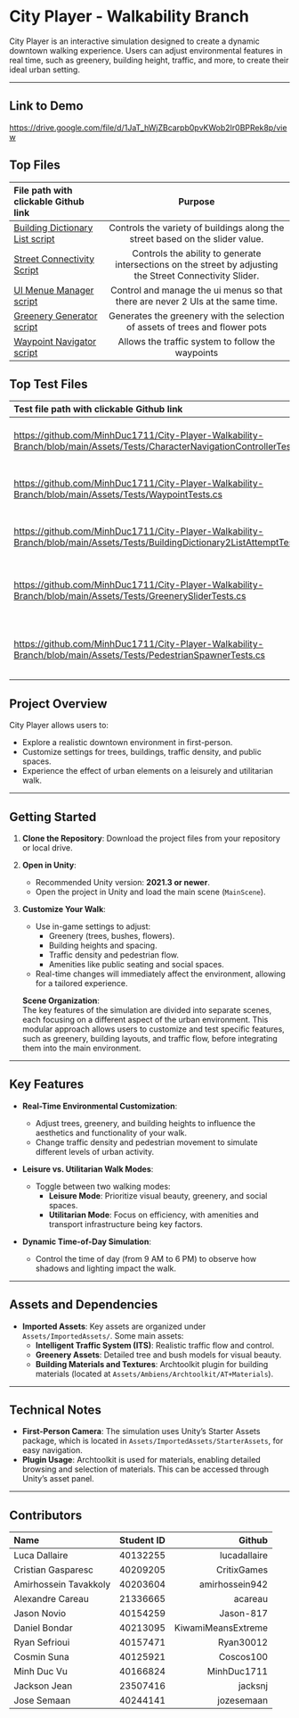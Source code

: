 # City Player - Walkability Branch

City Player is an interactive simulation designed to create a dynamic downtown walking experience. Users can adjust environmental features in real time, such as greenery, building height, traffic, and more, to create their ideal urban setting.

---
## Link to Demo

https://drive.google.com/file/d/1JaT_hWjZBcarpb0pvKWob2Ir0BPRek8p/view 

## Top Files

| File path with clickable Github link | Purpose |
| :---         |     :---:      |  
| [Building Dictionary List script](https://github.com/MinhDuc1711/City-Player-Walkability-Branch/blob/main/Assets/Scripts/Buildings/BuildingDictionary2ListAttempt.cs)     | Controls the variety of buildings along the street based on the slider value.    |
| [Street Connectivity Script](https://github.com/MinhDuc1711/City-Player-Walkability-Branch/blob/main/Assets/Scripts/Connectivity/ConnectivitySlider.cs)   |Controls the ability to generate intersections on the street by adjusting the Street Connectivity Slider.| 
| [UI Menue Manager script](https://github.com/MinhDuc1711/City-Player-Walkability-Branch/blob/main/Assets/Scripts/UI/UI%20Manager/uiMenuManager.cs)       | Control and manage the ui menus so that there are never 2 UIs at the same time. | 
| [Greenery Generator script](https://github.com/MinhDuc1711/City-Player-Walkability-Branch/blob/main/Assets/Scripts/Greenery/GreeneryGeneration.cs)   | Generates the greenery with the selection of assets of trees and flower pots | 
| [Waypoint Navigator script](https://github.com/MinhDuc1711/City-Player-Walkability-Branch/blob/main/Assets/Scripts/Traffic/WaypointNavigator.cs)  | Allows the traffic system to follow the waypoints | 


## Top Test Files

| Test file path with clickable Github link | Purpose |
| :---         |     :---:      |  
| https://github.com/MinhDuc1711/City-Player-Walkability-Branch/blob/main/Assets/Tests/CharacterNavigationControllerTests.cs | Test Character Navigation Controller |
| https://github.com/MinhDuc1711/City-Player-Walkability-Branch/blob/main/Assets/Tests/WaypointTests.cs | Test Waypoints in Traffic System | 
| https://github.com/MinhDuc1711/City-Player-Walkability-Branch/blob/main/Assets/Tests/BuildingDictionary2ListAttemptTest.cs | Test Change in building density  | 
| https://github.com/MinhDuc1711/City-Player-Walkability-Branch/blob/main/Assets/Tests/GreenerySliderTests.cs | Test Greenery generation and deletion  | 
| https://github.com/MinhDuc1711/City-Player-Walkability-Branch/blob/main/Assets/Tests/PedestrianSpawnerTests.cs | Test Spawning of Pedestrians on Street | 

## Project Overview

City Player allows users to:
- Explore a realistic downtown environment in first-person.
- Customize settings for trees, buildings, traffic density, and public spaces.
- Experience the effect of urban elements on a leisurely and utilitarian walk.

---

## Getting Started

1. **Clone the Repository**: Download the project files from your repository or local drive.

2. **Open in Unity**:
   - Recommended Unity version: **2021.3 or newer**.
   - Open the project in Unity and load the main scene (`MainScene`).

3. **Customize Your Walk**:
   - Use in-game settings to adjust:
     - Greenery (trees, bushes, flowers).
     - Building heights and spacing.
     - Traffic density and pedestrian flow.
     - Amenities like public seating and social spaces.
   - Real-time changes will immediately affect the environment, allowing for a tailored experience.

   **Scene Organization**:  
   The key features of the simulation are divided into separate scenes, each focusing on a different aspect of the urban environment. This modular approach allows users to customize and test specific features, such as greenery, building layouts, and traffic flow, before integrating them into the main environment.

---

## Key Features

- **Real-Time Environmental Customization**:
  - Adjust trees, greenery, and building heights to influence the aesthetics and functionality of your walk.
  - Change traffic density and pedestrian movement to simulate different levels of urban activity.

- **Leisure vs. Utilitarian Walk Modes**:
  - Toggle between two walking modes:
    - **Leisure Mode**: Prioritize visual beauty, greenery, and social spaces.
    - **Utilitarian Mode**: Focus on efficiency, with amenities and transport infrastructure being key factors.

- **Dynamic Time-of-Day Simulation**:
  - Control the time of day (from 9 AM to 6 PM) to observe how shadows and lighting impact the walk.

---


## Assets and Dependencies

- **Imported Assets**: Key assets are organized under `Assets/ImportedAssets/`. Some main assets:
  - **Intelligent Traffic System (ITS)**: Realistic traffic flow and control.
  - **Greenery Assets**: Detailed tree and bush models for visual beauty.
  - **Building Materials and Textures**: Archtoolkit plugin for building materials (located at `Assets/Ambiens/Archtoolkit/AT+Materials`).

---

## Technical Notes

- **First-Person Camera**: The simulation uses Unity’s Starter Assets package, which is located in `Assets/ImportedAssets/StarterAssets`, for easy navigation.
- **Plugin Usage**: Archtoolkit is used for materials, enabling detailed browsing and selection of materials. This can be accessed through Unity’s asset panel.
  
---

## Contributors

| Name | Student ID | Github |
| :---         |     :---:      |          ---: |
| Luca Dallaire          | 40132255  | lucadallaire |
| Cristian Gasparesc     | 40209205  | CritixGames |
| Amirhossein Tavakkoly  | 40203604  | amirhossein942 |
| Alexandre Careau       | 21336665  | acareau |
| Jason Novio            | 40154259  | Jason-817 |
| Daniel Bondar          | 40213095  | KiwamiMeansExtreme |
| Ryan Sefrioui          | 40157471  | Ryan30012 |
| Cosmin Suna            | 40125921  | Coscos100 |
| Minh Duc Vu            | 40166824  | MinhDuc1711 |
| Jackson Jean           | 23507416  | jacksnj |
| Jose Semaan            | 40244141  | jozesemaan |

